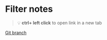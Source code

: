 # Filter notes 


> :bulb: **ctrl+ left click** to open link in a new tab 

[Git branch](https://github.com/codiku/react-native-todolist/tree/008-EN-filter)